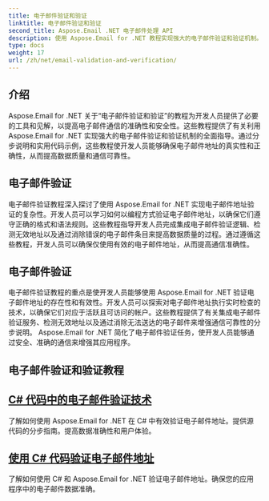 ```yaml
---
title: 电子邮件验证和验证
linktitle: 电子邮件验证和验证
second_title: Aspose.Email .NET 电子邮件处理 API
description: 使用 Aspose.Email for .NET 教程实现强大的电子邮件验证和验证机制。提高通信准确性和安全性。
type: docs
weight: 17
url: /zh/net/email-validation-and-verification/
---
```


## 介绍

Aspose.Email for .NET 关于“电子邮件验证和验证”的教程为开发人员提供了必要的工具和见解，以提高电子邮件通信的准确性和安全性。这些教程提供了有关利用 Aspose.Email for .NET 实现强大的电子邮件验证和验证机制的全面指导。通过分步说明和实用代码示例，这些教程使开发人员能够确保电子邮件地址的真实性和正确性，从而提高数据质量和通信可靠性。

## 电子邮件验证

电子邮件验证教程深入探讨了使用 Aspose.Email for .NET 实现电子邮件地址验证的复杂性。开发人员可以学习如何以编程方式验证电子邮件地址，以确保它们遵守正确的格式和语法规则。这些教程指导开发人员完成集成电子邮件验证逻辑、检测无效地址以及通过消除错误的电子邮件条目来提高数据质量的过程。通过遵循这些教程，开发人员可以确保仅使用有效的电子邮件地址，从而提高通信准确性。

## 电子邮件验证

电子邮件验证教程的重点是使开发人员能够使用 Aspose.Email for .NET 验证电子邮件地址的存在性和有效性。开发人员可以探索对电子邮件地址执行实时检查的技术，以确保它们对应于活跃且可访问的帐户。这些教程提供了有关集成电子邮件验证服务、检测无效地址以及通过消除无法送达的电子邮件来增强通信可靠性的分步说明。 Aspose.Email for .NET 简化了电子邮件验证任务，使开发人员能够通过安全、准确的通信来增强其应用程序。

## 电子邮件验证和验证教程
## [C# 代码中的电子邮件验证技术](./email-validation-techniques-in-csharp-code/)
了解如何使用 Aspose.Email for .NET 在 C# 中有效验证电子邮件地址。提供源代码的分步指南。提高数据准确性和用户体验。
## [使用 C# 代码验证电子邮件地址](./validating-email-addresses-using-csharp-code/)
了解如何使用 C# 和 Aspose.Email for .NET 验证电子邮件地址。确保您的应用程序中的电子邮件数据准确。